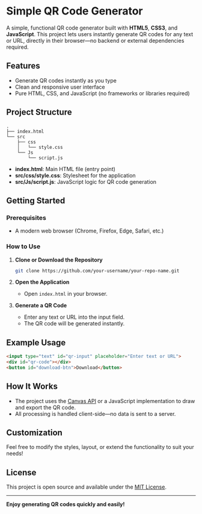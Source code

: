 # Simple QR Code Generator

A simple, functional QR code generator built with **HTML5**, **CSS3**, and **JavaScript**. This project lets users instantly generate QR codes for any text or URL, directly in their browser—no backend or external dependencies required.

## Features

- Generate QR codes instantly as you type
- Clean and responsive user interface
- Pure HTML, CSS, and JavaScript (no frameworks or libraries required)

## Project Structure

```
.
├── index.html
└── src
    ├── css
    │   └── style.css
    └── Js
        └── script.js
```

- **index.html**: Main HTML file (entry point)
- **src/css/style.css**: Stylesheet for the application
- **src/Js/script.js**: JavaScript logic for QR code generation

## Getting Started

### Prerequisites

- A modern web browser (Chrome, Firefox, Edge, Safari, etc.)

### How to Use

1. **Clone or Download the Repository**
    ```bash
    git clone https://github.com/your-username/your-repo-name.git
    ```
2. **Open the Application**
    - Open `index.html` in your browser.

3. **Generate a QR Code**
    - Enter any text or URL into the input field.
    - The QR code will be generated instantly.

## Example Usage

```html
<input type="text" id="qr-input" placeholder="Enter text or URL">
<div id="qr-code"></div>
<button id="download-btn">Download</button>
```

## How It Works

- The project uses the [Canvas API](https://developer.mozilla.org/en-US/docs/Web/API/Canvas_API) or a JavaScript implementation to draw and export the QR code.
- All processing is handled client-side—no data is sent to a server.

## Customization

Feel free to modify the styles, layout, or extend the functionality to suit your needs!

## License

This project is open source and available under the [MIT License](LICENSE).

---

**Enjoy generating QR codes quickly and easily!**
